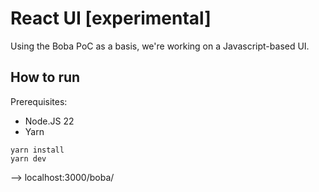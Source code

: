 # React UI [experimental]

Using the Boba PoC as a basis, we're working on a Javascript-based UI.

## How to run

Prerequisites:
- Node.JS 22
- Yarn

```
yarn install
yarn dev
```

--> localhost:3000/boba/